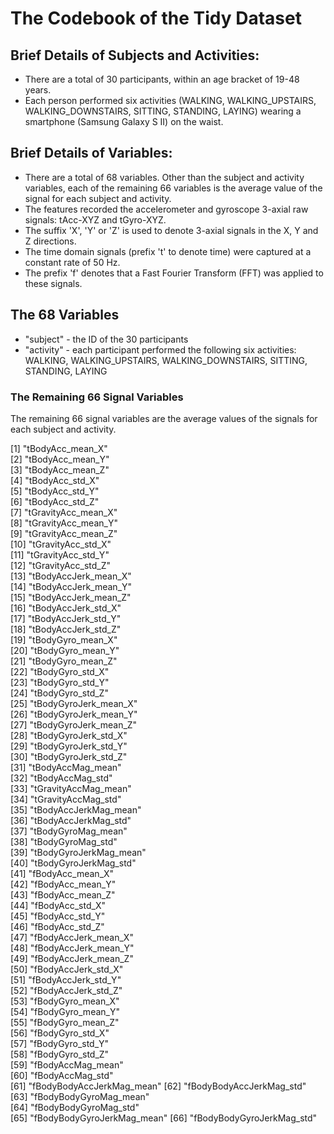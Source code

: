 # The Codebook of the Tidy Dataset

## Brief Details of Subjects and Activities:
* There are a total of 30 participants, within an age bracket of 19-48 years. 
* Each person performed six activities (WALKING, WALKING_UPSTAIRS, WALKING_DOWNSTAIRS, SITTING, STANDING, LAYING) wearing a smartphone (Samsung Galaxy S II) on the waist. 

## Brief Details of Variables:
* There are a total of 68 variables. Other than the subject and activity variables, each of the remaining 66 variables is the average value of the signal for each subject and activity.
* The features recorded the accelerometer and gyroscope 3-axial raw signals: tAcc-XYZ and tGyro-XYZ. 
* The suffix 'X', 'Y' or 'Z' is used to denote 3-axial signals in the X, Y and Z directions. 
* The time domain signals (prefix 't' to denote time) were captured at a constant rate of 50 Hz.
* The prefix 'f' denotes that a Fast Fourier Transform (FFT) was applied to these signals.

## The 68 Variables
* "subject" - the ID of the 30 participants
* "activity" - each participant performed the following six activities: WALKING, WALKING_UPSTAIRS, WALKING_DOWNSTAIRS, SITTING, STANDING, LAYING

### The Remaining 66 Signal Variables
The remaining 66 signal variables are the average values of the signals for each subject and activity.

 [1] "tBodyAcc_mean_X"          
 [2] "tBodyAcc_mean_Y"          
 [3] "tBodyAcc_mean_Z"          
 [4] "tBodyAcc_std_X"           
 [5] "tBodyAcc_std_Y"           
 [6] "tBodyAcc_std_Z"           
 [7] "tGravityAcc_mean_X"       
 [8] "tGravityAcc_mean_Y"       
 [9] "tGravityAcc_mean_Z"       
[10] "tGravityAcc_std_X"        
[11] "tGravityAcc_std_Y"        
[12] "tGravityAcc_std_Z"        
[13] "tBodyAccJerk_mean_X"      
[14] "tBodyAccJerk_mean_Y"      
[15] "tBodyAccJerk_mean_Z"      
[16] "tBodyAccJerk_std_X"       
[17] "tBodyAccJerk_std_Y"       
[18] "tBodyAccJerk_std_Z"       
[19] "tBodyGyro_mean_X"         
[20] "tBodyGyro_mean_Y"         
[21] "tBodyGyro_mean_Z"         
[22] "tBodyGyro_std_X"          
[23] "tBodyGyro_std_Y"          
[24] "tBodyGyro_std_Z"          
[25] "tBodyGyroJerk_mean_X"     
[26] "tBodyGyroJerk_mean_Y"     
[27] "tBodyGyroJerk_mean_Z"     
[28] "tBodyGyroJerk_std_X"      
[29] "tBodyGyroJerk_std_Y"      
[30] "tBodyGyroJerk_std_Z"      
[31] "tBodyAccMag_mean"         
[32] "tBodyAccMag_std"          
[33] "tGravityAccMag_mean"      
[34] "tGravityAccMag_std"       
[35] "tBodyAccJerkMag_mean"     
[36] "tBodyAccJerkMag_std"      
[37] "tBodyGyroMag_mean"        
[38] "tBodyGyroMag_std"         
[39] "tBodyGyroJerkMag_mean"    
[40] "tBodyGyroJerkMag_std"     
[41] "fBodyAcc_mean_X"          
[42] "fBodyAcc_mean_Y"          
[43] "fBodyAcc_mean_Z"          
[44] "fBodyAcc_std_X"           
[45] "fBodyAcc_std_Y"           
[46] "fBodyAcc_std_Z"           
[47] "fBodyAccJerk_mean_X"      
[48] "fBodyAccJerk_mean_Y"      
[49] "fBodyAccJerk_mean_Z"      
[50] "fBodyAccJerk_std_X"       
[51] "fBodyAccJerk_std_Y"       
[52] "fBodyAccJerk_std_Z"       
[53] "fBodyGyro_mean_X"         
[54] "fBodyGyro_mean_Y"         
[55] "fBodyGyro_mean_Z"         
[56] "fBodyGyro_std_X"          
[57] "fBodyGyro_std_Y"          
[58] "fBodyGyro_std_Z"          
[59] "fBodyAccMag_mean"         
[60] "fBodyAccMag_std"          
[61] "fBodyBodyAccJerkMag_mean" 
[62] "fBodyBodyAccJerkMag_std"  
[63] "fBodyBodyGyroMag_mean"    
[64] "fBodyBodyGyroMag_std"     
[65] "fBodyBodyGyroJerkMag_mean"
[66] "fBodyBodyGyroJerkMag_std" 
